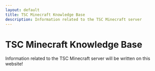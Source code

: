 ```yaml
---
layout: default
title: TSC Minecraft Knowledge Base
description: Information related to the TSC Minecraft server
---
```

# TSC Minecraft Knowledge Base
Information related to the TSC Minecraft server will be written on this website!
